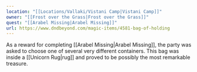 ```yaml
---
location: "[[Locations/Vallaki/Vistani Camp|Vistani Camp]]"
owner: "[[Frost over the Grass|Frost over the Grass]]"
quest: "[[Arabel Missing|Arabel Missing]]"
url: https://www.dndbeyond.com/magic-items/4581-bag-of-holding
---
```


As a reward for completing [[Arabel Missing|Arabel Missing]], the party was asked to choose one of several very different containers. This bag was inside a [[Unicorn Rug|rug]] and proved to be possibly the most remarkable treasure.